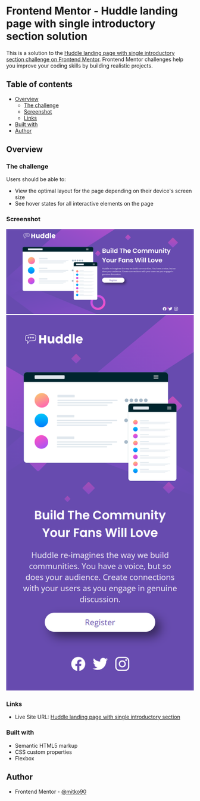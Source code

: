 # Frontend Mentor - Huddle landing page with single introductory section solution

This is a solution to the [Huddle landing page with single introductory section challenge on Frontend Mentor](https://www.frontendmentor.io/challenges/huddle-landing-page-with-a-single-introductory-section-B_2Wvxgi0). Frontend Mentor challenges help you improve your coding skills by building realistic projects. 

## Table of contents

- [Overview](#overview)
  - [The challenge](#the-challenge)
  - [Screenshot](#screenshot)
  - [Links](#links)
- [Built with](#built-with)
- [Author](#author)

## Overview

### The challenge

Users should be able to:

- View the optimal layout for the page depending on their device's screen size
- See hover states for all interactive elements on the page

### Screenshot

![](./desktop.png)
![](./mobile.png)

### Links

- Live Site URL: [Huddle landing page with single introductory section](https://warm-mochi-3b01fe.netlify.app/)

### Built with

- Semantic HTML5 markup
- CSS custom properties
- Flexbox

## Author

- Frontend Mentor - [@mitko90](https://www.frontendmentor.io/profile/mitko90)

